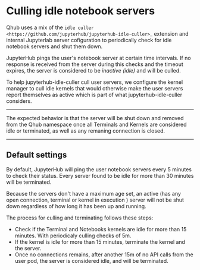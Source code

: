# Culling idle notebook servers

Qhub uses a mix of the `idle culler <https://github.com/jupyterhub/jupyterhub-idle-culler>`_ extension and internal Jupyterlab server cofiguration to periodically check for idle notebook servers and shut them down.

JupyterHub pings the user's notebook server at certain time intervals. If no response is received from the
server during this checks and the timeout expires, the server is considered to be *inactive (idle)* and will
be culled.

To help jupyterhub-idle-culler cull user servers, we configure the kernel manager to cull idle kernels that
would otherwise make the user servers report themselves as active which is part of what jupyterhub-idle-culler considers.

***
The expected behavior is that the server will be shut down and removed from the Qhub namespace once all Terminals and Kernels are considered idle or terminated, as well as any remaning connection is closed.
***

## Default settings

By default, JupyterHub will ping the user notebook servers every 5 minutes to check their status. Every server found to be idle for more than 30 minutes will be terminated.

Because the servers don't have a maximum age set, an active (has any open connection, terminal or kernel in execution ) server will not be shut down
regardless of how long it has been up and running.

The process for culling and terminating follows these steps:
- Check if the Terminal and Notebooks kernels are idle for more than 15 minutes. With periodicaly culling checks of 5m.
- If the kernel is idle for more than 15 minutes, terminate the kernel and the server.
- Once no connections remains, after another 15m of no API calls from the user pod, the server is considered idle, and will be terminated.
